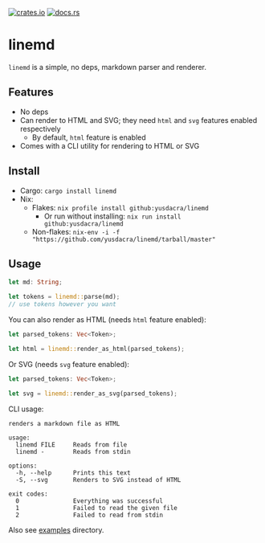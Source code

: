 [![crates.io](https://img.shields.io/crates/v/linemd)](https://crates.io/crates/linemd)
[![docs.rs](https://docs.rs/linemd/badge.svg)](https://docs.rs/linemd)

# linemd
`linemd` is a simple, no deps, markdown parser and renderer.
## Features
- No deps
- Can render to HTML and SVG; they need `html` and `svg` features enabled respectively
  - By default, `html` feature is enabled
- Comes with a CLI utility for rendering to HTML or SVG

## Install

- Cargo: `cargo install linemd`
- Nix:
  - Flakes: `nix profile install github:yusdacra/linemd`
    - Or run without installing: `nix run install github:yusdacra/linemd`
  - Non-flakes: `nix-env -i -f "https://github.com/yusdacra/linemd/tarball/master"`

## Usage
```rust
let md: String;

let tokens = linemd::parse(md);
// use tokens however you want
```

You can also render as HTML (needs `html` feature enabled):
```rust
let parsed_tokens: Vec<Token>;

let html = linemd::render_as_html(parsed_tokens);
```

Or SVG (needs `svg` feature enabled):
```rust
let parsed_tokens: Vec<Token>;

let svg = linemd::render_as_svg(parsed_tokens);
```

CLI usage:
```
renders a markdown file as HTML

usage:
  linemd FILE     Reads from file
  linemd -        Reads from stdin

options:
  -h, --help      Prints this text
  -S, --svg       Renders to SVG instead of HTML

exit codes:
  0               Everything was successful
  1               Failed to read the given file
  2               Failed to read from stdin
```

Also see [examples](examples) directory.
